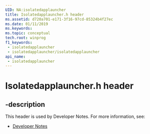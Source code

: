 ```yaml
---
UID: NA:isolatedapplauncher
title: Isolatedapplauncher.h header
ms.assetid: d720a701-e171-3f16-97cd-85324b4f27ec
ms.date: 01/11/2019
ms.keywords: 
ms.topic: conceptual
tech.root: winprog
f1_keywords:
 - isolatedapplauncher
 - isolatedapplauncher/isolatedapplauncher
api_name:
 - isolatedapplauncher
---
```


# Isolatedapplauncher.h header


## -description

This header is used by Developer Notes. For more information, see:

- [Developer Notes](../_winprog/index.md)

